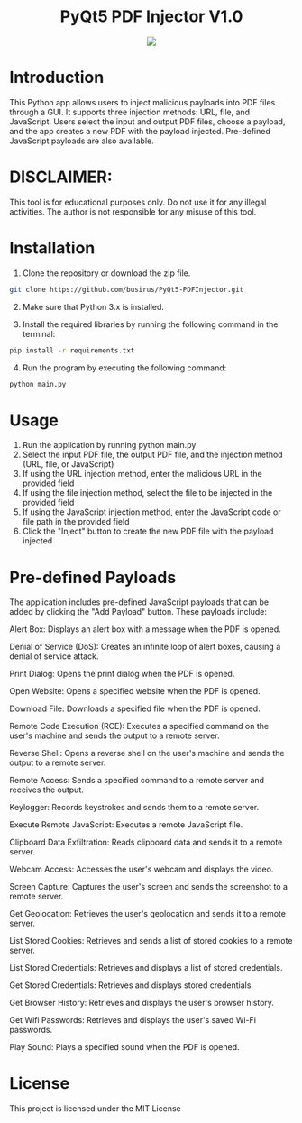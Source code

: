 <div id="header" align="center">
<h1> PyQt5 PDF Injector V1.0</h1>
</div>



<div id="header" align="center">
  <img src="https://image.noelshack.com/fichiers/2023/12/3/1679476504-gui.png">
</div>


# Introduction

This Python app allows users to inject malicious payloads into PDF files through a GUI. It supports three injection methods: URL, file, and JavaScript. Users select the input and output PDF files, choose a payload, and the app creates a new PDF with the payload injected. Pre-defined JavaScript payloads are also available. 

# DISCLAIMER: 

This tool is for educational purposes only. Do not use it for any illegal activities. The author is not responsible for any misuse of this tool.

# Installation

1. Clone the repository or download the zip file.

```bash
git clone https://github.com/busirus/PyQt5-PDFInjector.git
```

2. Make sure that Python 3.x is installed.

3. Install the required libraries by running the following command in the terminal:

```bash
pip install -r requirements.txt
```

4. Run the program by executing the following command:

```bash
python main.py 
```

# Usage

1. Run the application by running python main.py
2. Select the input PDF file, the output PDF file, and the injection method (URL, file, or JavaScript)
3. If using the URL injection method, enter the malicious URL in the provided field
4. If using the file injection method, select the file to be injected in the provided field
5. If using the JavaScript injection method, enter the JavaScript code or file path in the provided field
6. Click the "Inject" button to create the new PDF file with the payload injected

# Pre-defined Payloads

The application includes pre-defined JavaScript payloads that can be added by clicking the "Add Payload" button. These payloads include:

Alert Box: Displays an alert box with a message when the PDF is opened.

Denial of Service (DoS): Creates an infinite loop of alert boxes, causing a denial of service attack.

Print Dialog: Opens the print dialog when the PDF is opened.

Open Website: Opens a specified website when the PDF is opened.

Download File: Downloads a specified file when the PDF is opened.

Remote Code Execution (RCE): Executes a specified command on the user's machine and sends the output to a remote server.

Reverse Shell: Opens a reverse shell on the user's machine and sends the output to a remote server.

Remote Access: Sends a specified command to a remote server and receives the output.

Keylogger: Records keystrokes and sends them to a remote server.

Execute Remote JavaScript: Executes a remote JavaScript file.

Clipboard Data Exfiltration: Reads clipboard data and sends it to a remote server.

Webcam Access: Accesses the user's webcam and displays the video.

Screen Capture: Captures the user's screen and sends the screenshot to a remote server.

Get Geolocation: Retrieves the user's geolocation and sends it to a remote server.

List Stored Cookies: Retrieves and sends a list of stored cookies to a remote server.

List Stored Credentials: Retrieves and displays a list of stored credentials.

Get Stored Credentials: Retrieves and displays stored credentials.

Get Browser History: Retrieves and displays the user's browser history.

Get Wifi Passwords: Retrieves and displays the user's saved Wi-Fi passwords.

Play Sound: Plays a specified sound when the PDF is opened.

# License

This project is licensed under the MIT License 
